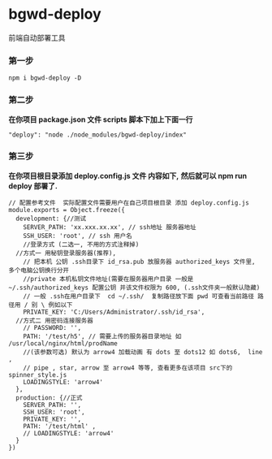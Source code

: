 # bgwd-deploy
前端自动部署工具 

### 第一步 
`npm i bgwd-deploy -D`

### 第二步 
**在你项目 package.json 文件 scripts 脚本下加上下面一行** 

`"deploy": "node ./node_modules/bgwd-deploy/index"`

### 第三步 
**在你项目根目录添加 deploy.config.js 文件 内容如下,**
**然后就可以 npm run deploy 部署了.**

```
// 配置参考文件  实际配置文件需要用户在自己项目根目录 添加 deploy.config.js
module.exports = Object.freeze({
  development: {//测试
    SERVER_PATH: 'xx.xxx.xx.xx', // ssh地址 服务器地址
    SSH_USER: 'root', // ssh 用户名
    //登录方式 (二选一, 不用的方式注释掉)
  //方式一 用秘钥登录服务器(推荐), 
    // 把本机 公钥 .ssh目录下 id_rsa.pub 放服务器 authorized_keys 文件里, 多个电脑公钥换行分开
    //private 本机私钥文件地址(需要在服务器用户目录 一般是 ~/.ssh/authorized_keys 配置公钥 并该文件权限为 600, (.ssh文件夹一般默认隐藏)
    // 一般 .ssh在用户目录下  cd ~/.ssh/  复制路径放下面 pwd 可查看当前路径 路径用 / 别 \ 例如以下
    PRIVATE_KEY: 'C:/Users/Administrator/.ssh/id_rsa', 
  //方式二 用密码连接服务器
    // PASSWORD: '',
    PATH: '/test/h5', // 需要上传的服务器目录地址 如 /usr/local/nginx/html/prodName
    //(该参数可选) 默认为 arrow4 加载动画 有 dots 至 dots12 如 dots6,  line ,
    // pipe , star, arrow 至 arrow4 等等, 查看更多在该项目 src下的 spinner_style.js
    LOADINGSTYLE: 'arrow4'
  },
  production: {//正式
    SERVER_PATH: '', 
    SSH_USER: 'root',
    PRIVATE_KEY: '', 
    PATH: '/test/html' ,
    // LOADINGSTYLE: 'arrow4' 
  }
})
```

